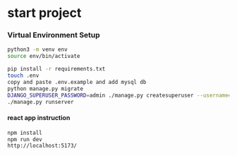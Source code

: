 # start project

### Virtual Environment Setup
```bash
python3 -m venv env
source env/bin/activate
```

```bash
pip install -r requirements.txt
touch .env 
copy and paste .env.example and add mysql db
python manage.py migrate
DJANGO_SUPERUSER_PASSWORD=admin ./manage.py createsuperuser --username=admin --email=admin@alain.com --noinput
./manage.py runserver
```

#### react app instruction
```bash
npm install
npm run dev
http://localhost:5173/
```